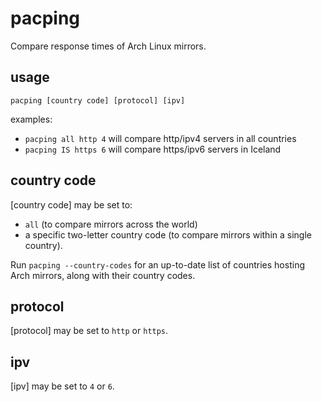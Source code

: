 # pacping
Compare response times of Arch Linux mirrors.

## usage

`pacping [country code] [protocol] [ipv]`

examples:
- `pacping all http 4` will compare http/ipv4 servers in all countries
- `pacping IS https 6` will compare https/ipv6 servers in Iceland

## country code

[country code] may be set to:
- `all` (to compare mirrors across the world)
- a specific two-letter country code (to compare mirrors within a single country).

Run `pacping --country-codes` for an up-to-date list of countries hosting Arch mirrors, along with their country codes.

## protocol

[protocol] may be set to `http` or `https`.

## ipv

[ipv] may be set to `4` or `6`.
